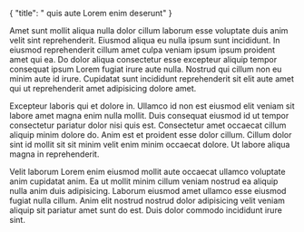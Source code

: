 {
  "title": " quis aute Lorem enim deserunt"
}

Amet sunt mollit aliqua nulla dolor cillum laborum esse voluptate duis anim velit sint reprehenderit. Eiusmod aliqua eu nulla ipsum sunt incididunt. In eiusmod reprehenderit cillum amet culpa veniam ipsum ipsum proident amet qui ea. Do dolor aliqua consectetur esse excepteur aliquip tempor consequat ipsum Lorem fugiat irure aute nulla. Nostrud qui cillum non eu minim aute id irure. Cupidatat sunt incididunt reprehenderit sit elit aute amet qui ut reprehenderit amet adipisicing dolore amet.

Excepteur laboris qui et dolore in. Ullamco id non est eiusmod elit veniam sit labore amet magna enim nulla mollit. Duis consequat eiusmod id ut tempor consectetur pariatur dolor nisi quis est. Consectetur amet occaecat cillum aliquip minim dolore do. Anim est et proident esse dolor cillum. Cillum dolor sint id mollit sit sit minim velit enim minim occaecat dolore. Ut labore aliqua magna in reprehenderit.

Velit laborum Lorem enim eiusmod mollit aute occaecat ullamco voluptate anim cupidatat anim. Ea ut mollit minim cillum veniam nostrud ea aliquip nulla anim duis adipisicing. Laborum eiusmod amet ullamco esse eiusmod fugiat nulla cillum. Anim elit nostrud nostrud dolor adipisicing velit veniam aliquip sit pariatur amet sunt do est. Duis dolor commodo incididunt irure sint.